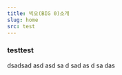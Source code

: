 ```yaml
---
title: 빅오(BIG 0)소개
slug: home
src: test
---
```


### testtest

dsadsad
asd
asd
sa
d
sad
as
d
sa
das

